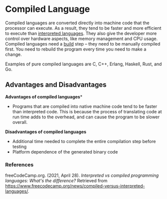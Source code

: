 # Compiled Language

Compiled languages are converted directly into machine code that the processor can execute. As a result, they tend to be faster and more efficient to execute than [interpreted languages](./interpreted-language.md). They also give the developer more control over hardware aspects, like memory management and CPU usage. Compiled languages need a [build](./build.md) step – they need to be manually compiled first. You need to rebuild the program every time you need to make a change.

Examples of pure compiled languages are C, C++, Erlang, Haskell, Rust, and Go.

## Advantages and Disadvantages

**Advantages of compiled languages***
- Programs that are compiled into native machine code tend to be faster than interpreted code. This is because the process of translating code at run time adds to the overhead, and can cause the program to be slower overall.

**Disadvantages of compiled languages**
- Additional time needed to complete the entire compilation step before testing
- Platform dependence of the generated binary code

### References

freeCodeCamp.org. (2021, April 28). *Interpreted vs compiled programming languages: What's the difference?* Retrieved from https://www.freecodecamp.org/news/compiled-versus-interpreted-languages/. 